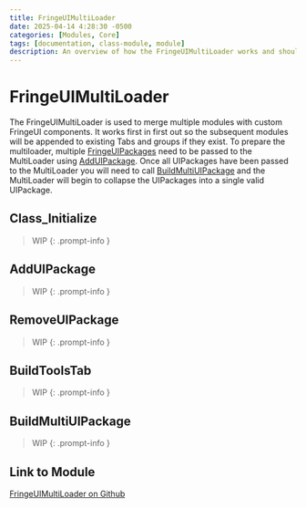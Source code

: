 ```yaml
---
title: FringeUIMultiLoader
date: 2025-04-14 4:28:30 -0500
categories: [Modules, Core]
tags: [documentation, class-module, module]
description: An overview of how the FringeUIMultiLoader works and should be used.
---
```


# FringeUIMultiLoader
The FringeUIMultiLoader is used to merge multiple modules with custom FringeUI components.
It works first in first out so the subsequent modules will be appended to existing Tabs
and groups if they exist. To prepare the multiloader, multiple [FringeUIPackages](https://scorpiogameking.github.io/FringeUI/posts/FringeUIPackage/)
need to be passed to the MultiLoader using [AddUIPackage](#adduipackage). Once all UIPackages
have been passed to the MultiLoader you will need to call [BuildMultiUIPackage](#buildmultiuipackage)
and the MultiLoader will begin to collapse the UIPackages into a single valid UIPackage.

## Class_Initialize

> WIP
{: .prompt-info }

## AddUIPackage

> WIP
{: .prompt-info }

## RemoveUIPackage

> WIP
{: .prompt-info }

## BuildToolsTab

> WIP
{: .prompt-info }

## BuildMultiUIPackage

> WIP
{: .prompt-info }

## Link to Module
[FringeUIMultiLoader on Github](https://github.com/ScorpioGameKing/FringeUI/blob/main/fringeui/class_modules/FringeUI/FringeUIMultiLoader.cls)

